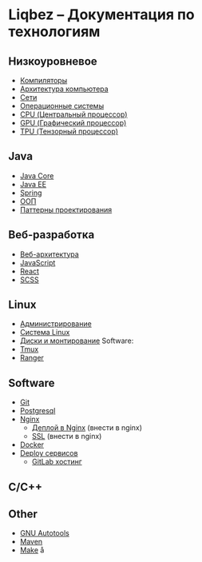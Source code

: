 # Liqbez – Документация по технологиям

## Низкоуровневое 
- [Компиляторы](architecture/compilers.md)
- [Архитектура компьютера](architecture/computer-architecture.md)
- [Сети](architecture/networks.md)
- [Операционные системы](architecture/os.md)
- [CPU (Центральный процессор)](architecture/cpu.md)
- [GPU (Графический процессор)](architecture/gpu.md)
- [TPU (Тензорный процессор)](architecture/tpu.md)

## Java
- [Java Core](java/java-core.md)
- [Java EE](java/java-ee.md)
- [Spring](java/spring.md)
- [ООП](java/oop.md)
- [Паттерны проектирования](java/patterns.md)

## Веб-разработка
- [Веб-архитектура](web/web-architecture.md)
- [JavaScript](web/js.md)
- [React](web/react.md)
- [SCSS](web/scss.md)

## Linux
- [Администрирование](linux/admin.md)
- [Система Linux](linux/system.md)
- [Диски и монтирование](linux/disks.md)
Software:
- [Tmux](linux/tmux.md)
- [Ranger]()


## Software
- [Git](software/git.md)
- [Postgresql](software/postgresql.md)
- [Nginx](linux/nginx.md)
  - [Деплой в Nginx](linux/deployment-nginx.md) (внести в nginx)
  - [SSL](linux/ssl.md) (внести в nginx)
- [Docker](linux/docker.md)
- [Deploy сервисов](linux/hosting.md)
  - [GitLab хостинг](linux/gitlab-hosting.md)

## С/С++

## Other
- [GNU Autotools](other/gnu-autotools.md)
- [Maven]()
- [Make]()
å